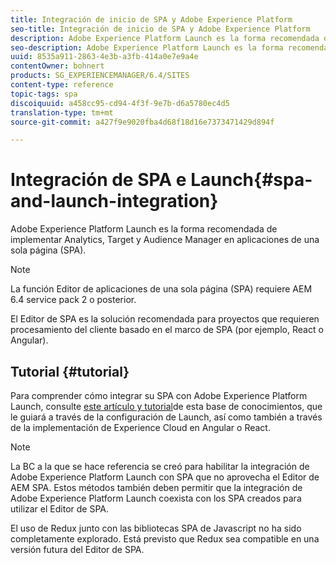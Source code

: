 ```yaml
---
title: Integración de inicio de SPA y Adobe Experience Platform
seo-title: Integración de inicio de SPA y Adobe Experience Platform
description: Adobe Experience Platform Launch es la forma recomendada de implementar Analytics, Target y Audience Manager en SPA.
seo-description: Adobe Experience Platform Launch es la forma recomendada de implementar Analytics, Target y Audience Manager en SPA.
uuid: 8535a911-2863-4e3b-a3fb-414a0e7e9a4e
contentOwner: bohnert
products: SG_EXPERIENCEMANAGER/6.4/SITES
content-type: reference
topic-tags: spa
discoiquuid: a458cc95-cd94-4f3f-9e7b-d6a5780ec4d5
translation-type: tm+mt
source-git-commit: a427f9e9020fba4d68f18d16e7373471429d894f

---
```



# Integración de SPA e Launch{#spa-and-launch-integration}

Adobe Experience Platform Launch es la forma recomendada de implementar Analytics, Target y Audience Manager en aplicaciones de una sola página (SPA).

>[!NOTE]
>
>La función Editor de aplicaciones de una sola página (SPA) requiere AEM 6.4 service pack 2 o posterior.
>
>El Editor de SPA es la solución recomendada para proyectos que requieren procesamiento del cliente basado en el marco de SPA (por ejemplo, React o Angular).

## Tutorial {#tutorial}

Para comprender cómo integrar su SPA con Adobe Experience Platform Launch, consulte [este artículo y tutorial](https://helpx.adobe.com/experience-manager/kt/integration/using/launch-reference-architecture-SPA-tutorial-implement.html)de esta base de conocimientos, que le guiará a través de la configuración de Launch, así como también a través de la implementación de Experience Cloud en Angular o React.

>[!NOTE]
>
>La BC a la que se hace referencia se creó para habilitar la integración de Adobe Experience Platform Launch con SPA que no aprovecha el Editor de AEM SPA. Estos métodos también deben permitir que la integración de Adobe Experience Platform Launch coexista con los SPA creados para utilizar el Editor de SPA.
>
>El uso de Redux junto con las bibliotecas SPA de Javascript no ha sido completamente explorado. Está previsto que Redux sea compatible en una versión futura del Editor de SPA.
